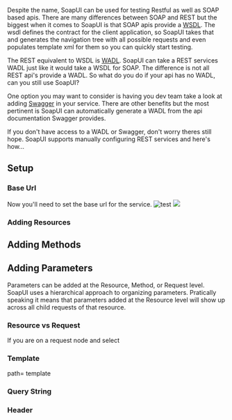 Despite the name, SoapUI can be used for testing Restful as well as SOAP based apis. There are many differences between SOAP and REST but the biggest when it comes to SoapUI is that SOAP apis provide a [WSDL](). The wsdl defines the contract for the client application, so SoapUI takes that and generates the navigation tree with all possible requests and even populates template xml for them so you can quickly start testing.

The REST equivalent to WSDL is [WADL](). SoapUI can take a REST services WADL just like it would take a WSDL for SOAP. The difference is not all REST api's provide a WADL. So what do you do if your api has no WADL, can you still use SoapUI?

One option you may want to consider is having you dev team take a look at adding [Swagger](http://swagger.io/getting-started/) in your service. There are other benefits but the most pertinent is SoapUI can automatically generate a WADL from the api documentation Swagger provides. 

If you don't have access to a WADL or Swagger, don't worry theres still hope. SoapUI supports manually configuring REST services and here's how...

## Setup

### Base Url
Now you'll need to set the base url for the service.
![test](NoWadl/ConfigureBaseUri)
![](./NoWadl/ConfigureBaseUri)
### Adding Resources

## Adding Methods

## Adding Parameters
Parameters can be added at the Resource, Method, or Request level. SoapUI uses a hierarchical approach to organizing parameters. Pratically speaking it means that parameters added at the Resource level will show up across all child requests of that resource. 

### Resource vs Request

If you are on a request node and select 

### Template
path= template

### Query String

### Header







